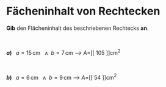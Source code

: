 <!--
version:  0.0.1

language: de

@style
input {
    text-align: center;
}
@end

formula: \carry   \textcolor{red}{\scriptsize #1}
formula: \digit   \rlap{\carry{#1}}\phantom{#2}#2
formula: \permil  \text{‰}

import: https://raw.githubusercontent.com/LiaTemplates/Tikz-Jax/main/README.md

script: https://cdn.jsdelivr.net/gh/LiaTemplates/Tikz-Jax@main/dist/index.js


tags: Rechteck, Länge, Fläche, sehr leicht, sehr niedrig, Angeben

comment: Berechne den Flächeninhalt einer rechteckigen Fläche.

author: Martin Lommatzsch

-->




# Fächeninhalt von Rechtecken


**Gib** den Flächeninhalt des beschriebenen Rechtecks **an**.

<br>


__$a)\;\;$__ $a=15\,$cm $\;\;\wedge\;\; b=7\,$cm
--> $A=$[[  105  ]]cm$^2$

<br>

__$b)\;\;$__ $a=6\,$cm $\;\;\wedge\;\; b=9\,$cm
--> $A=$[[  54   ]]cm$^2$





<br>
<br>
<br>
<br>
<br>